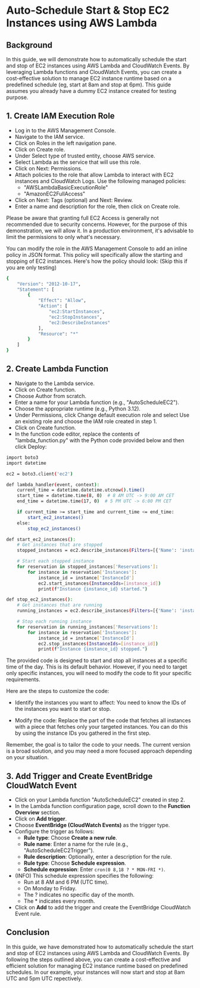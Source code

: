 # Auto-Schedule Start & Stop EC2 Instances using AWS Lambda

## Background

In this guide, we will demonstrate how to automatically schedule the start and stop of EC2 instances using AWS Lambda and CloudWatch Events. By leveraging Lambda functions and CloudWatch Events, you can create a cost-effective solution to manage EC2 instance runtime based on a predefined schedule (eg, start at 8am and stop at 6pm). This guide assumes you already have a dummy EC2 instance created for testing purpose.

## 1. Create IAM Execution Role

- Log in to the AWS Management Console.
- Navigate to the IAM service.
- Click on Roles in the left navigation pane.
- Click on Create role.
- Under Select type of trusted entity, choose AWS service.
- Select Lambda as the service that will use this role.
- Click on Next: Permissions.
- Attach policies to the role that allow Lambda to interact with EC2 instances and CloudWatch Logs. Use the following managed policies:
   * "AWSLambdaBasicExecutionRole"
   * "AmazonEC2FullAccess"
- Click on Next: Tags (optional) and Next: Review.
- Enter a name and description for the role, then click on Create role.

Please be aware that granting full EC2 Access is generally not recommended due to security concerns. However, for the purpose of this demonstration, we will allow it. In a production environment, it's advisable to limit the permissions to only what's necessary.

You can modify the role in the AWS Management Console to add an inline policy in JSON format. This policy will specifically allow the starting and stopping of EC2 instances. Here's how the policy should look:
(Skip this if you are only testing)

```bash
{
    "Version": "2012-10-17",
    "Statement": [
        {
            "Effect": "Allow",
            "Action": [
                "ec2:StartInstances",
                "ec2:StopInstances",
                "ec2:DescribeInstances"
            ],
            "Resource": "*"
        }
    ]
}
```

## 2. Create Lambda Function

- Navigate to the Lambda service.
- Click on Create function.
- Choose Author from scratch.
- Enter a name for your Lambda function (e.g., "AutoScheduleEC2").
- Choose the appropriate runtime (e.g., Python 3.12).
- Under Permissions, click Change default execution role and select Use an existing role and choose the IAM role created in step 1.
- Click on Create function.
- In the function code editor, replace the contents of "lambda_function.py" with the Python code provided below and then click Deploy:

```bash
import boto3
import datetime

ec2 = boto3.client('ec2')

def lambda_handler(event, context):
    current_time = datetime.datetime.utcnow().time()
    start_time = datetime.time(8, 0)  # 8 AM UTC -> 9:00 AM CET
    end_time = datetime.time(17, 0)  # 5 PM UTC -> 6:00 PM CET

    if current_time >= start_time and current_time <= end_time:
        start_ec2_instances()
    else:
        stop_ec2_instances()

def start_ec2_instances():
    # Get instances that are stopped
    stopped_instances = ec2.describe_instances(Filters=[{'Name': 'instance-state-name', 'Values': ['stopped']}])

    # Start each stopped instance
    for reservation in stopped_instances['Reservations']:
        for instance in reservation['Instances']:
            instance_id = instance['InstanceId']
            ec2.start_instances(InstanceIds=[instance_id])
            print(f"Instance {instance_id} started.")

def stop_ec2_instances():
    # Get instances that are running
    running_instances = ec2.describe_instances(Filters=[{'Name': 'instance-state-name', 'Values': ['running']}])

    # Stop each running instance
    for reservation in running_instances['Reservations']:
        for instance in reservation['Instances']:
            instance_id = instance['InstanceId']
            ec2.stop_instances(InstanceIds=[instance_id])
            print(f"Instance {instance_id} stopped.")
```

The provided code is designed to start and stop all instances at a specific time of the day. This is its default behavior. However, if you need to target only specific instances, you will need to modify the code to fit your specific requirements.

Here are the steps to customize the code:

- Identify the instances you want to affect: You need to know the IDs of the instances you want to start or stop.

- Modify the code: Replace the part of the code that fetches all instances with a piece that fetches only your targeted instances. You can do this by using the instance IDs you gathered in the first step.

Remember, the goal is to tailor the code to your needs. The current version is a broad solution, and you may need a more focused approach depending on your situation.


## 3. Add Trigger and Create EventBridge CloudWatch Event
- Click on your Lambda function "AutoScheduleEC2" created in step 2.
- In the Lambda function configuration page, scroll down to the **Function Overview** section.
- Click on **Add trigger**.
- Choose **EventBridge (CloudWatch Events)** as the trigger type.
- Configure the trigger as follows:
   * **Rule type**: Choose **Create a new rule**.
   * **Rule name**: Enter a name for the rule (e.g., "AutoScheduleEC2Trigger").
   * **Rule description**: Optionally, enter a description for the rule.
   * **Rule type**: Choose **Schedule expression**.
   * **Schedule expression**: Enter `cron(0 8,18 ? * MON-FRI *)`.
- (INFO) This schedule expression specifies the following:
    * Run at 8 AM and 6 PM (UTC time).
    * On Monday to Friday.
    * The ? indicates no specific day of the month.
    * The * indicates every month.
- Click on **Add** to add the trigger and create the EventBridge CloudWatch Event rule.


## Conclusion

In this guide, we have demonstrated how to automatically schedule the start and stop of EC2 instances using AWS Lambda and CloudWatch Events. By following the steps outlined above, you can create a cost-effective and efficient solution for managing EC2 instance runtime based on predefined schedules.
In our example, your instances will now start and stop at 8am UTC and 5pm UTC repectively.
